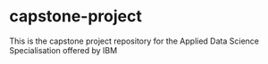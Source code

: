 # capstone-project
This is the capstone project repository for the Applied Data Science Specialisation offered by IBM
